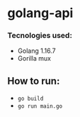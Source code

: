 # golang-api

### Tecnologies used:
- Golang 1.16.7
- Gorilla mux


## How to run:

- `go build`
- `go run main.go`